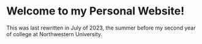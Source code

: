 Welcome to my Personal Website!
===============================

This was last rewritten in July of 2023, the summer before my second year of college at Northwestern University.